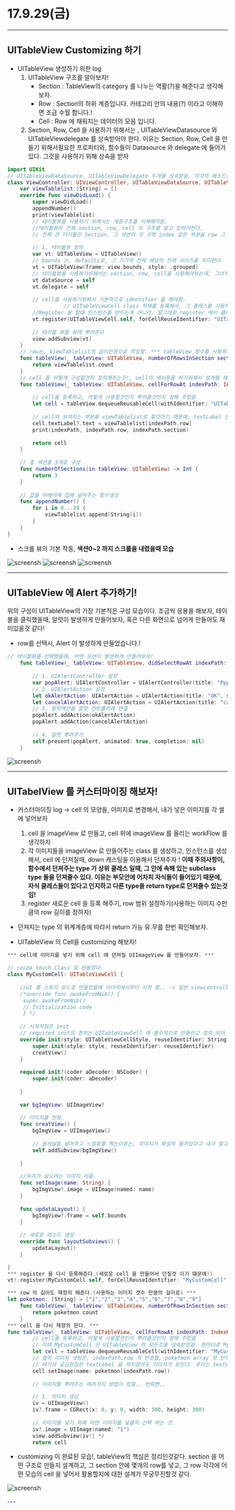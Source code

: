 # 17.9.29(금)

---

## UITableView Customizing 하기
 
- UITableView 생성하기 위한 log
	1. UITableView 구조를 알아보자!
		- Section : TableView의 category 를 나누는 역활(?)을 해준다고 생각해보자.
		- Row : Section의 하위 계층입니다. 카테고리 안의 내용(?) 이라고 이해하면 조금 수월 합니다.!
		- Cell : Row 에 채워지는 데이터의 모음 입니다.
	2. Section, Row, Cell 을 사용하기 위해서는 , UITableViewDatasource 와 UITableViewdelegate 를 상속받아야 한다. 이유는 Section, Row, Cell 을 만들기 위해서필요한 프로퍼티와, 함수들이 Datasource 와 delegate 에 들어가 있다. 그것을 사용하기 위해 상속을 받자  

```swift
import UIKit
// UITableViewDataSource, UITableViewDelegate 두개를 상속받음, 각각의 매소드들을 사용하기위해서!
class ViewController: UIViewController, UITableViewDataSource, UITableViewDelegate {
    var viewTablelist:[String] = []
    override func viewDidLoad() {
        super.viewDidLoad()
        appendNumber()
        print(viewTablelist)    
        // 테이블뷰를 사용하기 위해서는 계층구조를 이해해야함.
        //테이블뷰의 전체 section, row, cell 의 구조를 알고 있어야한다.
        // 전체 큰 타이틀은 Section, 그 색션의 각 구역 index 같은 부분을 row 그 row 안에들어가있는 데이터가 cell!
        
        // 1. 테이블뷰 정의
        var vt: UITableView = UITableView()
        // bounds 는, defaults로, 그 기기의 전체 해당의 전체 사이즈를 의미한다
        vt = UITableView(frame: view.bounds, style: .grouped)
        // 테이블뷰를 사용하기위해서는 section, row, cell을 사용해야하는데, 그녀석을 사용하기 위한 함수를 사용하기 위해서는 datasource와, delegate를 상속받아서, 그 안에 있는 프로퍼티, 함수를 사용해야한다. 그러기 위해서 내가 만든 프로퍼티에 datasource, delegate를 인스턴스로 넣어준다.
        vt.dataSource = self
        vt.delegate = self
        
        // cell을 사용하기위해서 기본적으로 identifier 을 해야함.
                  // UITableViewCell class 자체를 등록해서, 그 클레스를 사용하겠다는 의미이다   // 등록이름은 아무거나해도되는데, 통상 클레스 이름을 많이 사용한다.
        //Register 을 할때 인스턴스를 만드는게 아니라, 말그대로 register 에서 클레스를 등록하는 과정에서는 말그대로 내가 이 클레스를 사용할껀데, 이 클레스에다가 identifier를 줘서 사용한다는 의미인데, 이때에는, 인스턴스를 만드는게 아니다. 인스턴스의 생성은, dequeue 과정에서 꺼내올때 인스턴스를 생성하고 만드는는것임. 
        vt.register(UITableViewCell.self, forCellReuseIdentifier: "UITableViewCell")
        
        // 테이블 뷰를 뷰에 뿌려준다
        view.addSubview(vt)
    }
    // row는, ViewTablelist의 길이만큼으로 작성함. *** tableView 함수를 사용하기 위해서 dataSource를 사용한다. ***
    func tableView(_ tableView: UITableView, numberOfRowsInSection section: Int) -> Int {
        return viewTablelist.count
    }
    // cell 을 어떻게 구성할건지 정의해주는곳!, cell의 재사용을 하기위해서 설계를 해주어야 한다
    func tableView(_ tableView: UITableView, cellForRowAt indexPath: IndexPath) -> UITableViewCell {
        
        // cell을 등록하고, 어떻게 사용할것인지 뿌려줄것인지 정해 주었음
        let cell = tableView.dequeueReusableCell(withIdentifier: "UITableViewCell", for: indexPath)
        
        // cell의 보여지는 부분을 viewTablelist로 할것이기 때문에, textLabel 선택
        cell.textLabel?.text = viewTablelist[indexPath.row]
        print(indexPath, indexPath.row, indexPath.section)
        
        return cell   
    }
    
    // 총 색션을 3개로 구성
    func numberOfSections(in tableView: UITableView) -> Int {
        return 3
    }
    
    // 값을 어레이에 집에 넣어주는 함수생성
    func appendNumber() {
        for i in 0...29 {
            viewTablelist.append(String(i))
        }
    }
}
```

- 스크롤 뷰의 기본 작동, **색션0~2 까지 스크롤을 내렸을때 모습**

<p align="center">

![screensh](/study/image/tableview.jpg) ![screensh](/study/image/tableview1.jpg) ![screensh](/study/image/tableview2.jpg)

</p>
		
	
---

## UITableView 에 Alert 추가하기! 

위의 구성이 UITableView의 가장 기본적은 구성 모습이다. 조금씩 응용을 해보자, 테이블을 클릭했을때, 알럿이 발생하게 만들어보자, 혹은 다른 화면으로 넘어게 만들어도 재미있을것 같다!

- row를 선택시, Alert 이 발생하게 만들었습니다.!
 
```swift
// 테이블뷰를 선택했을때, 어떤 모션이 발생하게 만들어보자!
    func tableView(_ tableView: UITableView, didSelectRowAt indexPath: IndexPath) {
    
        // 1. UIAlertController 설정
        var popAlert: UIAlertController = UIAlertController(title: "PppooooppP", message: "\(indexPath.section) 색션의, \(indexPath.row) 번째 row가 선택 되었습니다.", preferredStyle: .alert)    
        // 2. UIAlertAction 설정
        let okAlertAction: UIAlertAction = UIAlertAction(title: "OK", style: .default, handler: nil)
        let cancelAlertAction: UIAlertAction = UIAlertAction(title: "cancel", style: .default, handler: nil)
        // 3. 알럿액션을 알럿 컨트롤러에 연결
        popAlert.addAction(okAlertAction)
        popAlert.addAction(cancelAlertAction)    
        
        // 4. 알럿 뿌려주기
        self.present(popAlert, animated: true, completion: nil)
    }
```

<p align="center">

![screensh](/study/image/tableview3.jpg) 

</p>

---

## UITabelView 를 커스터마이징 해보자! 

- 커스터마이징 log -> cell 의 모양을, 이미지로 변경해서, 내가 넣은 이미지를 각 셀에 넣어보자
	1. cell 을 imageView 로 만들고, cell 위에 imageView 를 올리는 workFlow 를 생각하자
	2. 각 이미지들을 imageView 로 만들어주는 class 를 생성하고, 인스턴스를 생성해서, cell 에 던져질때, down 캐스팅을 이용해서 던져주자 ! **이때 주의사항이, 함수에서 던져주는 type 가 상위 클레스 일때, 그 안에 속해 있는 subclass type 들을 던져줄수 있다. 이유는 부모안에 어차피 자식들이 들어있기 때문에, 자식 클레스들이 있다고 인지하고 다른 type을 return type로 던져줄수 있는것임!**
	3. register 새로운 cell 을 등록 해주기, row 범위 설정하기(사용하는 이미지 수만큼의 row 길이를 정하자) 

- 던져지는 type 의 위계계층에 따라서 return 가능 유.무를 한번 확인해보자. 
- UITableView 의 Cell을 customizing 해보자!

```swift
*** cell에 이미지를 넣기 위해 cell 에 던져질 UIImageView 를 만들어보자. ***

// cocoa touch Class 로 만들었다. 
class MyCustomCell: UITableViewCell {
    
    //UI 를 스토리 보드로 만들었을때 이녀석에서부터 시작 함.. -> 일반 viewcontrollor 에서  viewDidLoad 영역..?
    /*override func awakeFromNib() {
     super.awakeFromNib()
     // Initialization code
     } */
    
    // 시작지점은 init
    // required init의 정의는 UITableViewCell 에 필수적으로 만들라고 정의 되어 있음.
    override init(style: UITableViewCellStyle, reuseIdentifier: String?) {
        super.init(style: style, reuseIdentifier: reuseIdentifier)
        creatView()
    }
    
    required init?(coder aDecoder: NSCoder) {
        super.init(coder: aDecoder)
        
    }
    
    var bgImgView: UIImageView?
    
    // 이미지를 만듬.
    func creatView() {
        bgImgView = UIImageView()
        
        // 옵셔널을 넣어주고 느낌표를 찍는이유는, 이미지가 확실히 들어있다고 내가 알고 잇기 때문에 느낌표를 날려줌!
        self.addSubview(bgImgView!)
        
    }
    
    //우리가 넣으려는 이미지 이름.
    func setImage(name: String) {
        bgImgView?.image = UIImage(named: name)
    }
    
    func updataLayout() {
        bgImgView?.frame = self.bounds
    }
    
    // 새로운 메소드 생성
    override func layoutSubviews() {
        updataLayout()
    }

}
*** register 을 다시 등록해준다.(새로운 cell 을 만들어서 던질것 이기 떄문에!)
vt!.register(MyCustomCell.self, forCellReuseIdentifier: "MyCustomCell")

*** row 의 길이도 재정의 해준다.(사용하는 이미지 갯수 만큼의 길이로) ***
let poketmon: [String] = ["1","2","3","4","5","6","7","8","9"]
    func tableView(_ tableView: UITableView, numberOfRowsInSection section: Int) -> Int {
        return poketmon.count 
    }
*** cell 을 다시 재정의 한다. ***
func tableView(_ tableView: UITableView, cellForRowAt indexPath: IndexPath) -> UITableViewCell {
        // cell을 등록하고, 어떻게 사용할것인지 뿌려줄것인지 정해 주었음
        // 이때 MyCustomCell 은 UITableView 의 모든것을 상속받았음. 한마디로 MyCustomCell 은 UITableView의 subClass 가된다. 이때 문제점이 이 함수는 return 값으로, UITableViewCell 을 던짐. 그래서 사실상 cell의 값 자체로 던져져도 괜찮지만, cell이 queue 에서 dequeue 를 하기위해서 설정이 되어야 하는데, 이 method의 타입이 UITableViewCell 이다. 그래서 MycustomCell 로 다운 캐스팅을 해서 사용이 되어져야한다.
        let cell = tableView.dequeueReusableCell(withIdentifier: "MyCustomCell", for: indexPath) as! MyCustomCell   
        // 셀의 이미지 셋팅은, indexPath.row 의 번호를, poketmon array 의 인덱스 번호로 사용해서, 이미지 셋팅을 해주고 그 값을  뿌려준다!
        // 여기서 궁금한점은 textLebel 을 하지않아도 이미지가 보인다. 우리는 textLebel 처럼 text 값을 cell 에서 보고 싶은게 아니라, ImageView 그 자체를 cell 에 던지는 것이기 때문에, textLeble 명령어는 사용하지 않아도 된다. 
        cell.setImage(name: poketmon[indexPath.row])
        
        // 이미지를 뿌려주는 여러가지 방법이 있음.. 번외변..

        // 1. 이미지 생성        
        iv = UIImageView()
        iv?.frame = CGRect(x: 0, y: 0, width: 300, height: 300)
        
        // 이미지를 넣기 위해 어떤 이미지를 넣을지 선택 하는 것.
        iv?.image = UIImage(named: "1")
        view.addSubview(iv!) */
        return cell   
```

- customizing 이 완료된 모습!, tableView의 핵심은 정리인것같다. section 을 어떤 구조로 만들지 설계하고, 그 section 안에 몇개의 row를 넣고, 그 row 각각에 어떤 모습의 cell 을 넣어서 활용할지에 대한 설계가 무궁무진할것 같다.  

<p align="center">

![screensh](/study/image/tableview4.jpg) 

</p>
---


		
  
 
  
  